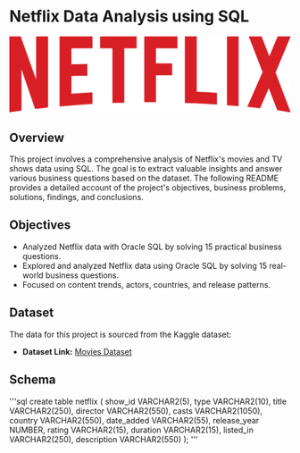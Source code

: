# Netflix Data Analysis using SQL

![Netflix_logo](https://github.com/Avudaiappan-14/Netflix_SQL_project/blob/main/Netflix_2015_logo.svg)

## Overview

This project involves a comprehensive analysis of Netflix's movies and TV shows data using SQL. The goal is to extract valuable insights and answer various business questions based on the dataset. The following README provides a detailed account of the project's objectives, business problems, solutions, findings, and conclusions.

## Objectives

- Analyzed Netflix data with Oracle SQL by solving 15 practical business questions.
- Explored and analyzed Netflix data using Oracle SQL by solving 15 real-world business questions.
- Focused on content trends, actors, countries, and release patterns. 

## Dataset
The data for this project is sourced from the Kaggle dataset:

- **Dataset Link:** [Movies Dataset](https://www.kaggle.com/datasets/padmapriyatr/netflix-titles?resource=download)

## Schema

'''sql
create table netflix 
(
	show_id	VARCHAR2(5),
	type    VARCHAR2(10),
	title	VARCHAR2(250),
	director VARCHAR2(550),
	casts	VARCHAR2(1050),
	country	VARCHAR2(550),
	date_added	VARCHAR2(55),
	release_year	NUMBER,
	rating	VARCHAR2(15),
	duration	VARCHAR2(15),
	listed_in	VARCHAR2(250),
	description VARCHAR2(550)
);
'''
